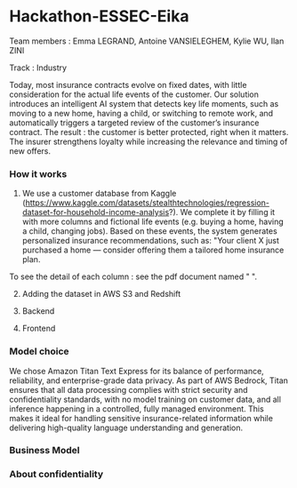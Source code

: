 # Hackathon-ESSEC-Eika

Team members : Emma LEGRAND, Antoine VANSIELEGHEM, Kylie WU, Ilan ZINI

Track : Industry

Today, most insurance contracts evolve on fixed dates, with little consideration for the actual life events of the customer.
Our solution introduces an intelligent AI system that detects key life moments, such as moving to a new home, having a child, or switching to remote work, and automatically triggers a targeted review of the customer’s insurance contract.
The result : the customer is better protected, right when it matters.
The insurer strengthens loyalty while increasing the relevance and timing of new offers.

### How it works
1. We use a customer database from Kaggle (https://www.kaggle.com/datasets/stealthtechnologies/regression-dataset-for-household-income-analysis?). We complete it by filling it with more columns and fictional life events (e.g. buying a home, having a child, changing jobs). Based on these events, the system generates personalized insurance recommendations, such as:
"Your client X just purchased a home — consider offering them a tailored home insurance plan.

To see the detail of each column : see the pdf document named "  ".

2. Adding the dataset in AWS S3 and Redshift


3. Backend

4. Frontend


### Model choice
We chose Amazon Titan Text Express for its balance of performance, reliability, and enterprise-grade data privacy. As part of AWS Bedrock, Titan ensures that all data processing complies with strict security and confidentiality standards, with no model training on customer data, and all inference happening in a controlled, fully managed environment. This makes it ideal for handling sensitive insurance-related information while delivering high-quality language understanding and generation.

### Business Model



### About confidentiality



###

